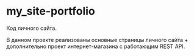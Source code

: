 # my_site-portfolio
Код  личного сайта.

В данном проекте реализованы основные страницы личного сайта + дополнительно проект интернет-магазина с работающим REST API.

